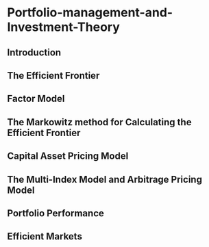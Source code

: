 # Portfolio-management-and-Investment-Theory

## Introduction

## The Efficient Frontier

## Factor Model

## The Markowitz method for Calculating the Efficient Frontier

## Capital Asset Pricing Model

## The Multi-Index Model and Arbitrage Pricing Model

## Portfolio Performance

## Efficient Markets

